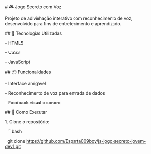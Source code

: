 \# 🎮 Jogo Secreto com Voz



Projeto de adivinhação interativo com reconhecimento de voz, desenvolvido para fins de entretenimento e aprendizado.



\## 🧪 Tecnologias Utilizadas

\- HTML5

\- CSS3

\- JavaScript



\## 📦 Funcionalidades

\- Interface amigável

\- Reconhecimento de voz para entrada de dados

\- Feedback visual e sonoro



\## 🚀 Como Executar

1\. Clone o repositório:

&nbsp;  ```bash

&nbsp;  git clone https://github.com/Esparta009boy/js-jogo-secreto-jovem-dev1.git

